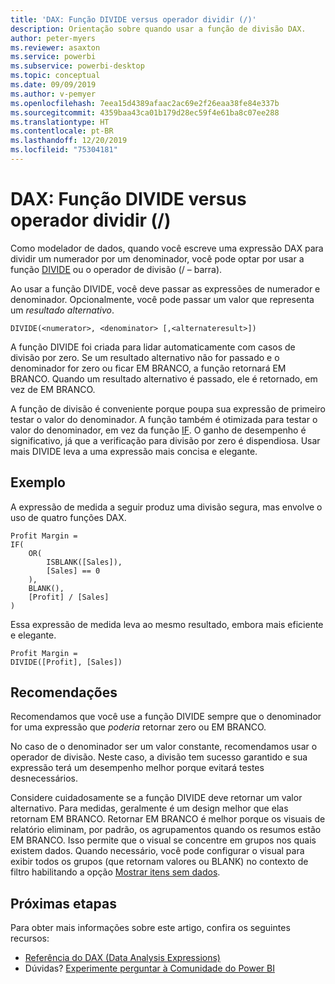 ```yaml
---
title: 'DAX: Função DIVIDE versus operador dividir (/)'
description: Orientação sobre quando usar a função de divisão DAX.
author: peter-myers
ms.reviewer: asaxton
ms.service: powerbi
ms.subservice: powerbi-desktop
ms.topic: conceptual
ms.date: 09/09/2019
ms.author: v-pemyer
ms.openlocfilehash: 7eea15d4389afaac2ac69e2f26eaa38fe84e337b
ms.sourcegitcommit: 4359baa43ca01b179d28ec59f4e61ba8c07ee288
ms.translationtype: HT
ms.contentlocale: pt-BR
ms.lasthandoff: 12/20/2019
ms.locfileid: "75304181"
---
```

# <a name="dax-divide-function-vs-divide-operator-"></a>DAX: Função DIVIDE versus operador dividir (/)

Como modelador de dados, quando você escreve uma expressão DAX para dividir um numerador por um denominador, você pode optar por usar a função [DIVIDE](/dax/divide-function-dax) ou o operador de divisão (/ – barra).

Ao usar a função DIVIDE, você deve passar as expressões de numerador e denominador. Opcionalmente, você pode passar um valor que representa um _resultado alternativo_.

```dax
DIVIDE(<numerator>, <denominator> [,<alternateresult>])
```

A função DIVIDE foi criada para lidar automaticamente com casos de divisão por zero. Se um resultado alternativo não for passado e o denominador for zero ou ficar EM BRANCO, a função retornará EM BRANCO. Quando um resultado alternativo é passado, ele é retornado, em vez de EM BRANCO.

A função de divisão é conveniente porque poupa sua expressão de primeiro testar o valor do denominador. A função também é otimizada para testar o valor do denominador, em vez da função [IF](/dax/if-function-dax). O ganho de desempenho é significativo, já que a verificação para divisão por zero é dispendiosa. Usar mais DIVIDE leva a uma expressão mais concisa e elegante.

## <a name="example"></a>Exemplo

A expressão de medida a seguir produz uma divisão segura, mas envolve o uso de quatro funções DAX.

```dax
Profit Margin =
IF(
    OR(
        ISBLANK([Sales]),
        [Sales] == 0
    ),
    BLANK(),
    [Profit] / [Sales]
)
```

Essa expressão de medida leva ao mesmo resultado, embora mais eficiente e elegante.

```dax
Profit Margin =
DIVIDE([Profit], [Sales])
```

## <a name="recommendations"></a>Recomendações

Recomendamos que você use a função DIVIDE sempre que o denominador for uma expressão que _poderia_ retornar zero ou EM BRANCO.

No caso de o denominador ser um valor constante, recomendamos usar o operador de divisão. Neste caso, a divisão tem sucesso garantido e sua expressão terá um desempenho melhor porque evitará testes desnecessários.

Considere cuidadosamente se a função DIVIDE deve retornar um valor alternativo. Para medidas, geralmente é um design melhor que elas retornam EM BRANCO. Retornar EM BRANCO é melhor porque os visuais de relatório eliminam, por padrão, os agrupamentos quando os resumos estão EM BRANCO. Isso permite que o visual se concentre em grupos nos quais existem dados. Quando necessário, você pode configurar o visual para exibir todos os grupos (que retornam valores ou BLANK) no contexto de filtro habilitando a opção [Mostrar itens sem dados](../desktop-show-items-no-data.md).

## <a name="next-steps"></a>Próximas etapas

Para obter mais informações sobre este artigo, confira os seguintes recursos:

- [Referência do DAX (Data Analysis Expressions)](/dax/)
- Dúvidas? [Experimente perguntar à Comunidade do Power BI](https://community.powerbi.com/)
